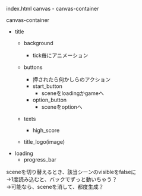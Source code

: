 index.html
canvas - canvas-container

canvas-container

- title
    - background
        - tick毎にアニメーション

    - buttons
        - 押されたら何かしらのアクション
        - start_button
            - sceneをloadingかgameへ
        - option_button
            - sceneをoptionへ
    - texts
        - high_score
    - title_logo(image)
- loading
    - progress_bar


sceneを切り替えるとき、該当シーンのvisibleをfalseに   
→1度読み込むと、バックでずっと動いちゃう？   
→可能なら、sceneを消して、都度生成？

